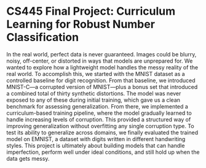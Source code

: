 # CS445 Final Project: Curriculum Learning for Robust Number Classification

In the real world, perfect data is never guaranteed. Images could be blurry, noisy, off-center, or distorted in ways that models are unprepared for. We wanted to explore how a lightweight model handles the messy reality of the real world. To accomplish this, we started with the MNIST dataset as a controlled baseline for digit recognition. From that baseline, we introduced MNIST-C—a corrupted version of MNIST—plus a bonus set that introduced a combined total of thirty synthetic distortions. The model was never exposed to any of these during initial training, which gave us a clean benchmark for assessing generalization. From there, we implemented a curriculum-based training pipeline, where the model gradually learned to handle increasing levels of corruption. This provided a structured way of improving generalization without overfitting any single corruption type. To test its ability to generalize across domains, we finally evaluated the trained model on EMNIST, a dataset with digits written in different handwriting styles. This project is ultimately about building models that can handle imperfection, perform well under ideal conditions, and still hold up when the data gets messy.
